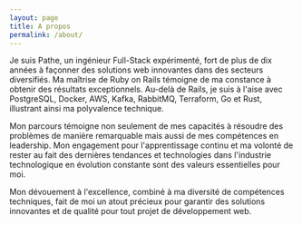 ```yaml
---
layout: page
title: A propos
permalink: /about/
---
```


Je suis Pathe, un ingénieur Full-Stack expérimenté, fort de plus de dix années à
façonner des solutions web innovantes dans des secteurs diversifiés.
Ma maîtrise de Ruby on Rails témoigne de ma constance à obtenir des résultats exceptionnels.
Au-delà de Rails, je suis à l'aise avec PostgreSQL, Docker, AWS, Kafka, RabbitMQ, Terraform, Go et Rust,
illustrant ainsi ma polyvalence technique.

Mon parcours témoigne non seulement de mes capacités à résoudre des problèmes
de manière remarquable mais aussi de mes compétences en leadership.
Mon engagement pour l'apprentissage continu et ma volonté de rester au fait
des dernières tendances et technologies dans l'industrie technologique en
évolution constante sont des valeurs essentielles pour moi.

Mon dévouement à l'excellence, combiné à ma diversité de compétences techniques,
fait de moi un atout précieux pour garantir des solutions innovantes et de
qualité pour tout projet de développement web.

